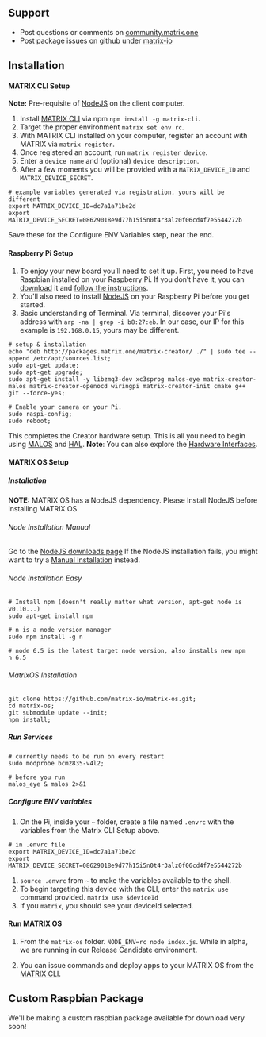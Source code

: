 ## Support
* Post questions or comments on [community.matrix.one](http://community.matrix.one/)
* Post package issues on github under [matrix-io](https://github.com/matrix-io)

## Installation

#### MATRIX CLI Setup
**Note:** Pre-requisite of [NodeJS](https://nodejs.org/en/download) on the client computer.

1. Install [MATRIX CLI](../CLI/overview.md) via npm `npm install -g matrix-cli`.
1. Target the proper environment `matrix set env rc`.
1. With MATRIX CLI installed on your computer, register an account with MATRIX via `matrix register`.
1. Once registered an account, run `matrix register device`.
1. Enter a `device name` and (optional) `device description`.
1. After a few moments you will be provided with a `MATRIX_DEVICE_ID` and `MATRIX_DEVICE_SECRET`.

```
# example variables generated via registration, yours will be different
export MATRIX_DEVICE_ID=dc7a1a71be2d
export MATRIX_DEVICE_SECRET=08629018e9d77h15i5n0t4r3alz0f06cd4f7e5544272b
```

Save these for the Configure ENV Variables step, near the end.

#### Raspberry Pi Setup

1. To enjoy your new board you’ll need to set it up. First, you need to have Raspbian installed on your Raspberry Pi. If you don’t have it, you can [download](https://www.raspberrypi.org/downloads/raspbian/) it and [follow the instructions](https://www.raspberrypi.org/documentation/installation/installing-images/README.md).
1. You'll also need to install [NodeJS](https://nodejs.org/en/download/package-manager/#debian-and-ubuntu-based-linux-distributions) on your Raspberry Pi before you get started.
1. Basic understanding of Terminal. Via terminal, discover your Pi's address with `arp -na | grep -i b8:27:eb`. In our case, our IP for this example is `192.168.0.15`, yours may be different.

```
# setup & installation
echo "deb http://packages.matrix.one/matrix-creator/ ./" | sudo tee --append /etc/apt/sources.list;
sudo apt-get update;
sudo apt-get upgrade;
sudo apt-get install -y libzmq3-dev xc3sprog malos-eye matrix-creator-malos matrix-creator-openocd wiringpi matrix-creator-init cmake g++ git --force-yes;

# Enable your camera on your Pi.
sudo raspi-config;
sudo reboot;
```

This completes the Creator hardware setup. This is all you need to begin using [MALOS](MALOS/overview.md) and [HAL](HAL/overview.md).
**Note**: You can also explore the [Hardware Interfaces](intro/interfaces.md).

#### MATRIX OS Setup

##### Installation
**NOTE:** MATRIX OS has a NodeJS dependency. Please Install NodeJS before installing MATRIX OS.

###### Node Installation Manual
Go to the [NodeJS downloads page](https://nodejs.org/en/download/package-manager/#debian-and-ubuntu-based-linux-distributions)
If the NodeJS installation fails, you might want to try a [Manual Installation](https://github.com/nodesource/distributions#debmanual) instead.

###### Node Installation Easy
```
# Install npm (doesn't really matter what version, apt-get node is v0.10...)
sudo apt-get install npm

# n is a node version manager
sudo npm install -g n

# node 6.5 is the latest target node version, also installs new npm
n 6.5
```

###### MatrixOS Installation
```
git clone https://github.com/matrix-io/matrix-os.git;
cd matrix-os;
git submodule update --init;
npm install;
```

##### Run Services

```
# currently needs to be run on every restart
sudo modprobe bcm2835-v4l2;

# before you run
malos_eye & malos 2>&1
```

##### Configure ENV variables

1. On the Pi, inside your `~` folder, create a file named `.envrc` with the variables from the Matrix CLI Setup above.  
```
# in .envrc file
export MATRIX_DEVICE_ID=dc7a1a71be2d
export MATRIX_DEVICE_SECRET=08629018e9d77h15i5n0t4r3alz0f06cd4f7e5544272b
```
1. `source .envrc` from `~` to make the variables available to the shell.
1. To begin targeting this device with the CLI, enter the `matrix use` command provided. `matrix use $deviceId`
1. If you `matrix`, you should see your deviceId selected.

#### Run MATRIX OS
1. From the `matrix-os` folder. `NODE_ENV=rc node index.js`. While in alpha, we are running in our Release Candidate environment.

1. You can issue commands and deploy apps to your MATRIX OS from the [MATRIX CLI](CLI/overview.md).

## Custom Raspbian Package
We'll be making a custom raspbian package available for download very soon!
